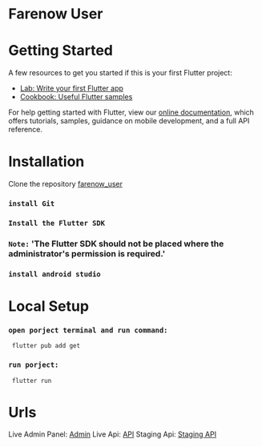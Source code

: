 # Farenow User





# Getting Started

A few resources to get you started if this is your first Flutter project:

- [Lab: Write your first Flutter app](https://flutter.dev/docs/get-started/codelab)
- [Cookbook: Useful Flutter samples](https://flutter.dev/docs/cookbook)

For help getting started with Flutter, view our
[online documentation](https://flutter.dev/docs), which offers tutorials,
samples, guidance on mobile development, and a full API reference.
# Installation
Clone the repository [farenow_user](https://github.com/entspos/farenow_user.git)

### `install Git`
### `Install the Flutter SDK`
### `Note:` 'The Flutter SDK should not be placed where the administrator's permission is required.'
### `install android studio`

# Local Setup
### `open porject terminal and run command:`
     flutter pub add get
### `run porject:`
     flutter run    

# Urls
Live Admin Panel: [Admin](https://admin.farenow.com)
Live Api: [API](https://api.farenow.com/api)
Staging Api: [Staging API](https://staging-api.farenow.com/api)









